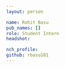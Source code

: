 ```yaml
---
layout: person

name: Rohit Basu
pub_names: []
role: Student Intern
headshot:

nch_profile:
github: rbasu101
---
```

